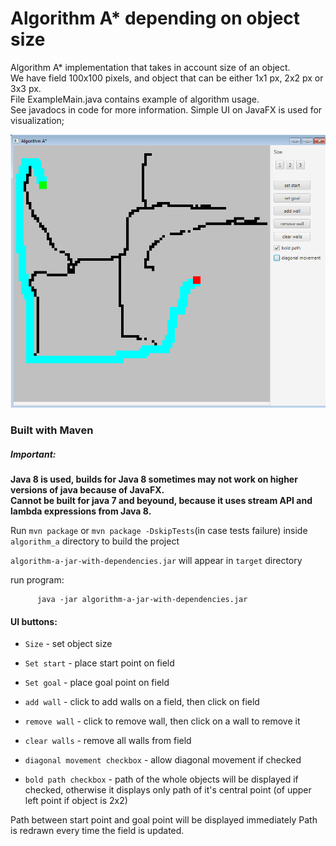 # Algorithm A* depending on object size

Algorithm A* implementation that takes in account size of an object.</br>
We have field 100x100 pixels, and object that can be either 1x1 px, 2x2 px or 3x3 px. </br>
File ExampleMain.java contains example of algorithm usage.</br>
See javadocs in code for more information.
Simple UI on JavaFX is used for visualization;</br>

![image](algorithmAstar.png)


### Built with Maven
##### Important:

**Java 8 is used, builds for Java 8 sometimes may not work on higher versions of java because of JavaFX.** </br>
**Cannot be built for java 7 and beyound, because it uses stream API and lambda expressions from Java 8.** </br>

Run `mvn package` or `mvn package -DskipTests`(in case tests failure) inside `algorithm_a` directory to build the project </br>

`algorithm-a-jar-with-dependencies.jar` will appear in `target` directory

run program:

```
      java -jar algorithm-a-jar-with-dependencies.jar
```

#### UI buttons:
- `Size` - set object size
- `Set start` - place start point on field
- `Set goal` - place goal point on field
- `add wall` - click to add walls on a field, then click on field
- `remove wall` - click to remove wall, then click on a wall to remove it
- `clear walls` - remove all walls from field

- `diagonal movement checkbox` - allow diagonal movement if checked
- `bold path checkbox` - path of the whole objects will be displayed if checked, otherwise
 it displays only path of it's central point (of upper left point if object is 2x2)

Path between start point and goal point will be displayed immediately
Path is redrawn every time the field is updated.